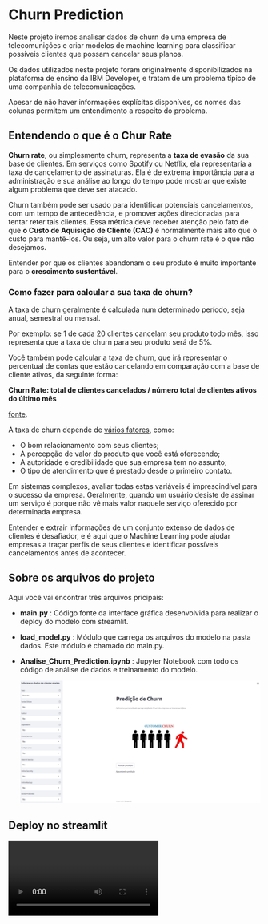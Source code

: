 # **Churn Prediction**

Neste projeto iremos analisar dados de churn de uma empresa de telecomunições e criar modelos de machine learning para classificar possíveis clientes que possam cancelar seus planos.

Os dados utilizados neste projeto foram originalmente disponibilizados na plataforma de ensino da IBM Developer, e tratam de um problema típico de uma companhia de telecomunicações.

Apesar de não haver informações explícitas disponíves, os nomes das colunas permitem um entendimento a respeito do problema.

## **Entendendo o que é o Chur Rate**

**Churn rate**, ou simplesmente churn, representa a **taxa de evasão** da sua base de clientes. Em serviços como Spotify ou Netflix, ela representaria a taxa de cancelamento de assinaturas. Ela é de extrema importância para a administração e sua análise ao longo do tempo pode mostrar que existe algum problema que deve ser atacado.

Churn também pode ser usado para identificar potenciais cancelamentos, com um tempo de antecedência, e promover ações direcionadas para tentar reter tais clientes. Essa métrica deve receber atenção pelo fato de que **o Custo de Aquisição de Cliente (CAC)** é normalmente mais alto que o custo para mantê-los. Ou seja, um alto valor para o churn rate é o que não desejamos.

Entender por que os clientes abandonam o seu produto é muito importante para o **crescimento sustentável**.

### **Como fazer para calcular a sua taxa de churn?**

A taxa de churn geralmente é calculada num determinado período, seja anual, semestral ou mensal.

Por exemplo: se 1 de cada 20 clientes cancelam seu produto todo mês, isso representa que a taxa de churn para seu produto será de 5%.

Você também pode calcular a taxa de churn, que irá representar o percentual de contas que estão cancelando em comparação com a base de cliente ativos, da seguinte forma:

**Churn Rate: total de clientes cancelados / número total de clientes ativos do último mês**

[fonte](https://resultadosdigitais.com.br/marketing/o-que-e-churn/).

A taxa de churn depende de [vários fatores](https://www.exactsales.com.br/o-que-e-taxa-de-churn/), como:

- O bom relacionamento com seus clientes;
- A percepção de valor do produto que você está oferecendo;
- A autoridade e credibilidade que sua empresa tem no assunto;
- O tipo de atendimento que é prestado desde o primeiro contato.

Em sistemas complexos, avaliar todas estas variáveis é imprescindível para o sucesso da empresa. Geralmente, quando um usuário desiste de assinar um serviço é porque não vê mais valor naquele serviço oferecido por determinada empresa.

Entender e extrair informações de um conjunto extenso de dados de clientes é desafiador, e é aqui que o Machine Learning pode ajudar empresas a traçar perfis de seus clientes e identificar possíveis cancelamentos antes de acontecer.

## **Sobre os arquivos do projeto**

Aqui você vai encontrar três arquivos pricipais:

- **main.py** : Código fonte da interface gráfica desenvolvida para realizar o deploy do modelo com streamlit.

- **load_model.py** : Módulo que carrega os arquivos do modelo na pasta dados. Este módulo é chamado do main.py.

- **Analise_Churn_Prediction.ipynb** : Jupyter Notebook com todo os código de análise de dados e treinamento do modelo.

    <p align="center">
    <img src="imagem/app.png" width="800">
    </p>

## **Deploy no streamlit**

![](imagem/video_teste.mp4)